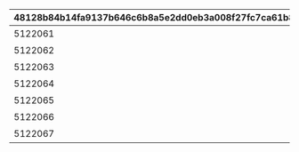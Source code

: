 |48128b84b14fa9137b646c6b8a5e2dd0eb3a008f27fc7ca61b8a8b2b28b5d196|5e606104e9a956e9eb58a1d7acb23bfa9b55d971214e109ebf81e045b120ac03|80d636b65c9eef9ffca7d45551161f5fe28a4caefc4ef144e2497739b6695484|0e60930e4ed524897c022b8112bc32efb5bce8b25ef8db6fb9047dc3878fb441|e5e29874c1d1bc3d6aa161abca992c8494f9245610bc4d4459a85c10159220b5|85a77b9414cb50ea1c8ed3d81435a16ec311d435db26b19ba0fcf3d7859f3bbd|aaaf72d4c9278cbd42723754457a2bebb3b3d9e9fcc9e018ed4178e966dd58ef|c422594ee77fd90dcbb78ee61681bbbb31f9514b9fd4cd862f61ec90d06b252b|
| --- | --- | --- | --- | --- | --- | --- | --- |
|5122061|5122061|10122|アオイの秘密|10122107|8|91002|50|
|5122062|5122062|10122|ミヤコの秘密|0|8|91002|50|
|5122063|5122063|10122|イオの秘密|0|8|91002|50|
|5122064|5122064|10122|ミフユの秘密|0|8|91002|50|
|5122065|5122065|10122|マヒルの秘密|0|8|91002|50|
|5122066|5122066|10122|カズマサの秘密|0|8|91002|50|
|5122067|5122067|10122|エリコの秘密|0|8|91002|50|